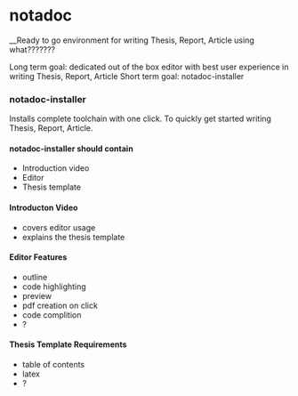 # notadoc
__Ready to go environment for writing Thesis, Report, Article using what???????

Long term goal: dedicated out of the box editor with best user experience in writing Thesis, Report, Article
Short term goal: notadoc-installer


### notadoc-installer
Installs complete toolchain with one click. To quickly get started writing Thesis, Report, Article.


#### notadoc-installer should contain
- Introduction video
- Editor
- Thesis template


#### Introducton Video
- covers editor usage
- explains the thesis template


#### Editor Features
- outline
- code highlighting
- preview
- pdf creation on click
- code complition
- ?

#### Thesis Template Requirements
- table of contents
- latex
- ?
